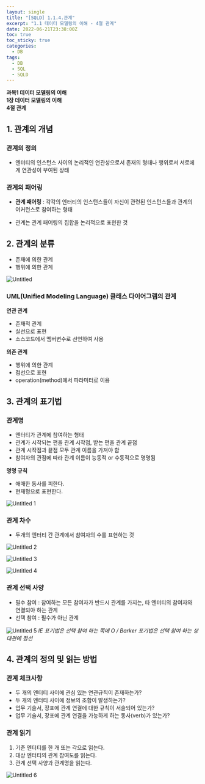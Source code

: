 ```yaml
---
layout: single
title: "[SQLD] 1.1.4.관계"
excerpt: "1.1 데이터 모델링의 이해 - 4절 관계"
date: 2022-06-21T23:38:00Z
toc: true
toc_sticky: true
categories:
  - DB
tags:
  - DB
  - SQL
  - SQLD
---
```

**과목1 데이터 모델링의 이해  
1장 데이터 모델링의 이해  
4절 관계**

## 1. 관계의 개념

### 관계의 정의

- 엔터티의 인스턴스 사이의 논리적인 연관성으로서 존재의 형태나 행위로서 서로에게 연관성이 부여된 상태

### 관계의 패어링

- **관계 패어링** : 각각의 엔터티의 인스턴스들이 자신이 관련된 인스턴스들과 관계의 어커런스로 참여하는 형태

- 관계는 관계 패어링의 집합을 논리적으로 표현한 것

## 2. 관계의 분류

- 존재에 의한 관계
- 행위에 의한 관계

![Untitled](https://user-images.githubusercontent.com/60471550/174786589-d7da243c-0225-438c-9eaf-c85c04159b3d.png)

### UML(Unified Modeling Language) 클래스 다이어그램의 관계

**연관 관계**

- 존재적 관계
- 실선으로 표현
- 소스코드에서 멤버변수로 선언하여 사용

**의존 관계**

- 행위에 의한 관계
- 점선으로 표현
- operation(method)에서 파라미터로 이용

## 3. 관계의 표기법

### 관계명

- 엔터티가 관계에 참여하는 형태
- 관계가 시작되는 편을 관계 시작점, 받는 편을 관계 끝점
- 관계 시작점과 끝점 모두 관계 이름을 가져야 함
- 참여자의 관점에 따라 관계 이름이 능동적 or 수동적으로 명명됨

**명명 규칙**

- 애매한 동사를 피한다.
- 현재형으로 표현한다.

![Untitled 1](https://user-images.githubusercontent.com/60471550/174787129-85fe0f6a-760f-4b49-9437-51af53538181.png)

### 관계 차수

- 두개의 엔터티 간 관계에서 참여자의 수를 표현하는 것

![Untitled 2](https://user-images.githubusercontent.com/60471550/174787209-14d657bf-5981-4ab0-84c8-7fef8f004be3.png)

![Untitled 3](https://user-images.githubusercontent.com/60471550/174787247-8d2979c3-dfcc-4ac9-b543-554d9d10d981.png)


![Untitled 4](https://user-images.githubusercontent.com/60471550/174787284-62acdee0-7640-4e59-bc24-0bc3fa4f11a3.png)

### 관계 선택 사양

- 필수 참여 : 참여하는 모든 참여자가 반드시 관계를 가지는, 타 엔터티의 참여자와 연결되야 하는 관계
- 선택 참여 : 필수가 아닌 관계

![Untitled 5](https://user-images.githubusercontent.com/60471550/174787385-dc64a3bd-e0cc-4bee-baa7-f1aa1ef0b13b.png)
*IE 표기법은 선택 참여 하는 쪽에 O / Barker 표기법은 선택 참여 하는 상대편에 점선*

## 4. 관계의 정의 및 읽는 방법

### 관계 체크사항

- 두 개의 엔터티 사이에 관심 있는 연관규칙이 존재하는가?
- 두 개의 엔터티 사이에 정보의 조합이 발생하는가?
- 업무 기술서, 장표에 관계 연결에 대한 규칙이 서술되어 있는가?
- 업무 기술서, 장표에 관계 연결을 가능하게 하는 동사(verb)가 있는가?

### 관계 읽기

1. 기준 엔터티를 한 개 또는 각으로 읽는다.
2. 대상 엔터티의 관계 참여도를 읽는다.
3. 관계 선택 사양과 관계명을 읽는다.

![Untitled 6](https://user-images.githubusercontent.com/60471550/174787876-d5ac5b6f-abe8-4bd8-8a1c-5080ad20ac61.png)